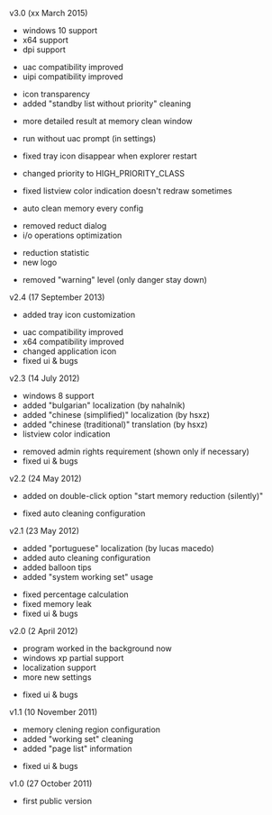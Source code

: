 v3.0 (xx March 2015)
+ windows 10 support
+ x64 support
+ dpi support
- uac compatibility improved
- uipi compatibility improved
+ icon transparency
+ added "standby list without priority" cleaning 
- more detailed result at memory clean window
+ run without uac prompt (in settings)
- fixed tray icon disappear when explorer restart
+ changed priority to HIGH_PRIORITY_CLASS
- fixed listview color indication doesn't redraw sometimes
+ auto clean memory every config
- removed reduct dialog
- i/o operations optimization
+ reduction statistic
+ new logo
- removed "warning" level (only danger stay down)

v2.4 (17 September 2013)
+ added tray icon customization
- uac compatibility improved
- x64 compatibility improved
- changed application icon
- fixed ui & bugs

v2.3 (14 July 2012)
+ windows 8 support
+ added "bulgarian" localization (by nahalnik)
+ added "chinese (simplified)" localization (by hsxz)
+ added "chinese (traditional)" translation (by hsxz)
+ listview color indication
- removed admin rights requirement (shown only if necessary)
- fixed ui & bugs

v2.2 (24 May 2012)
+ added on double-click option "start memory reduction (silently)"
- fixed auto cleaning configuration

v2.1 (23 May 2012)
+ added "portuguese" localization (by lucas macedo)
+ added auto cleaning configuration
+ added balloon tips
+ added "system working set" usage
- fixed percentage calculation
- fixed memory leak
- fixed ui & bugs

v2.0 (2 April 2012)
+ program worked in the background now
+ windows xp partial support
+ localization support
+ more new settings
- fixed ui & bugs

v1.1 (10 November 2011)
+ memory clening region configuration
+ added "working set" cleaning
+ added "page list" information
- fixed ui & bugs

v1.0 (27 October 2011)
- first public version